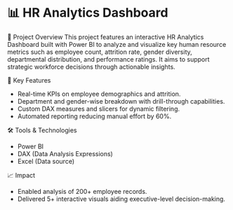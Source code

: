 # 📊 HR Analytics Dashboard
📌 Project Overview
This project features an interactive HR Analytics Dashboard built with Power BI to analyze and visualize key human resource metrics such as employee count, attrition rate, gender diversity, departmental distribution, and performance ratings. It aims to support strategic workforce decisions through actionable insights.

🚀 Key Features
- Real-time KPIs on employee demographics and attrition.
- Department and gender-wise breakdown with drill-through capabilities.
- Custom DAX measures and slicers for dynamic filtering.
- Automated reporting reducing manual effort by 60%.

🛠️ Tools & Technologies
- Power BI
- DAX (Data Analysis Expressions)
- Excel (Data source)

📈 Impact
- Enabled analysis of 200+ employee records.
- Delivered 5+ interactive visuals aiding executive-level decision-making.
